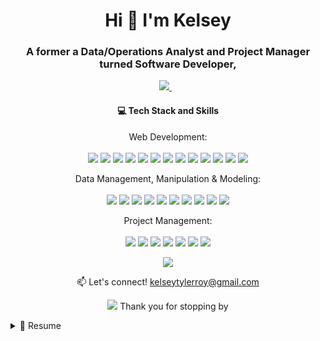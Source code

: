 <h1 align='center'>
  Hi 👋 I'm Kelsey 
</h1>

<h3 align='center'>
  A former a Data/Operations Analyst and Project Manager turned Software Developer, 
</h3>

<p align='center'>
  
  <a href="https://www.linkedin.com/in/kelseytroy/">
    <img src="https://img.shields.io/badge/linkedin-%230077B5.svg?&style=for-the-badge&logo=linkedin&logoColor=white" />
  </a>&nbsp;&nbsp;
  
</p>

<h4 align='center'>
 💻 Tech Stack and Skills 
</h4>

<p align='center'>
   Web Development: <br/><br/>
  <img src="https://img.shields.io/badge/JavaScript-323330?style=for-the-badge&logo=javascript&logoColor=F7DF1E" />
  <img src="https://img.shields.io/badge/Node.js-339933?style=for-the-badge&logo=nodedotjs&logoColor=white" />
  <img src="https://img.shields.io/badge/React-20232A?style=for-the-badge&logo=react&logoColor=61DAFB" />
  <img src="https://img.shields.io/badge/Redux-593D88?style=for-the-badge&logo=redux&logoColor=white" />
  <img src="https://img.shields.io/badge/Express.js-000000?style=for-the-badge&logo=express&logoColor=white" />
  <img src="https://img.shields.io/badge/Heroku-430098?style=for-the-badge&logo=heroku&logoColor=white" />
  <img src="https://img.shields.io/badge/GitHub%20Pages-222222?style=for-the-badge&logo=GitHub%20Pages&logoColor=white" />
  <img src="https://img.shields.io/badge/JWT-000000?style=for-the-badge&logo=JSON%20web%20tokens&logoColor=white" />
  <img src="https://img.shields.io/badge/TensorFlow-FF6F00?style=for-the-badge&logo=tensorflow&logoColor=white" />
  <img src="https://img.shields.io/badge/HTML5-E34F26?style=for-the-badge&logo=html5&logoColor=white" />
  <img src="https://img.shields.io/badge/CSS3-1572B6?style=for-the-badge&logo=css3&logoColor=white" />
  <img src="https://img.shields.io/badge/GIT-E44C30?style=for-the-badge&logo=git&logoColor=white" />
  <img src="https://img.shields.io/badge/GitHub-100000?style=for-the-badge&logo=github&logoColor=white" />
  
</p>

<p align='center'>
   Data Management, Manipulation & Modeling:<br/><br/>
  <img src="https://img.shields.io/badge/PostgreSQL-316192?style=for-the-badge&logo=postgresql&logoColor=white" />
  <img src="https://img.shields.io/badge/MySQL-005C84?style=for-the-badge&logo=mysql&logoColor=white" />
  <img src="https://img.shields.io/badge/Sequelize-52B0E7?style=for-the-badge&logo=Sequelize&logoColor=white" />
  <img src="https://img.shields.io/badge/Python-FFD43B?style=for-the-badge&logo=python&logoColor=blue" />
  <img src="https://img.shields.io/badge/conda-342B029.svg?&style=for-the-badge&logo=anaconda&logoColor=white" />
  <img src="https://img.shields.io/badge/Jupyter-F37626.svg?&style=for-the-badge&logo=Jupyter&logoColor=white" />
  <img src="https://img.shields.io/badge/Postman-FF6C37?style=for-the-badge&logo=Postman&logoColor=white" />
  <img src="https://img.shields.io/badge/Pandas-2C2D72?style=for-the-badge&logo=pandas&logoColor=white" />
  <img src="https://img.shields.io/badge/Numpy-777BB4?style=for-the-badge&logo=numpy&logoColor=white" />
  <img src="https://img.shields.io/badge/scikit_learn-F7931E?style=for-the-badge&logo=scikit-learn&logoColor=white" />
  
</p>

<p align='center'>
   Project Management:<br/><br/>
  <img src="https://img.shields.io/badge/Jira-0052CC?style=for-the-badge&logo=Jira&logoColor=white" />
  <img src="https://img.shields.io/badge/Trello-0052CC?style=for-the-badge&logo=trello&logoColor=white" />
  <img src="https://img.shields.io/badge/Microsoft_Excel-217346?style=for-the-badge&logo=microsoft-excel&logoColor=white" />
  <img src="https://img.shields.io/badge/Google%20Sheets-34A853?style=for-the-badge&logo=google-sheets&logoColor=white" />
  <img src="https://img.shields.io/badge/Notion-000000?style=for-the-badge&logo=notion&logoColor=white" />
  <img src="https://img.shields.io/badge/Prezi-3181FF?style=for-the-badge&logo=prezi&logoColor=white" />
   <img src="https://img.shields.io/badge/PowerBI-F2C811?style=for-the-badge&logo=Power%20BI&logoColor=white" />
  
  
</p>

<p align='center'>
<a href="#"><img src="https://github-readme-stats.vercel.app/api?username=kroy94&hide=stars&count_private=true&show_icons=true&theme=moltack"></a>
 </p>

<p align='center'>
  📫 Let's connect! <a href='mailto:kelseytylerroy@gmail.com'>kelseytylerroy@gmail.com</a>
</p>

<p align='center'>
  <a href="#"><img src="https://hits.seeyoufarm.com/api/count/incr/badge.svg?url=https%3A%2F%2Fgithub.com%2Fkroy941212%2Fhit-counter"></a> Thank you for stopping by
</p>

<details>
  <summary>📃 Resume</summary>
  
  ## Projects
  
| Name                 | Contribution | Summary                                      | 📆           | Tech Stack                                   |
| -------------------- | ------------ | -------------------------------------------- | ------------ | -------------------------------------------- |
| [Intercode](http://intercode.blog/) | Writer, Editor & Full Stack Developer | A collective of voices exploring how the intersection of identity and privilege impacts every facet of the tech industry| April 2022 - Present | <img height="32" width="32" src="https://cdn.jsdelivr.net/npm/simple-icons@v4/icons/medium.svg" /><img height="32" width="32" src="https://cdn.jsdelivr.net/npm/simple-icons@v4/icons/postgresql.svg" /><img height="32" width="32" src="https://cdn.jsdelivr.net/npm/simple-icons@v4/icons/sequelize.svg" /><img height="32" width="32" src="https://cdn.jsdelivr.net/npm/simple-icons@v4/icons/nodedotjs.svg" /><img height="32" width="32" src="https://cdn.jsdelivr.net/npm/simple-icons@v4/icons/react.svg" /><img height="32" width="32" src="https://cdn.jsdelivr.net/npm/simple-icons@v4/icons/redux.svg" /><img height="32" width="32" src="https://cdn.jsdelivr.net/npm/simple-icons@v4/icons/express.svg" /> |
| [Be My Voice](https://be-my-voice.herokuapp.com/) | Full Stack Developer | An EdTech web application that uses Tensorflow.js models to detect and assess American Sign Language signs in real-time| March - April 2022 | <img align="center" src="https://img.shields.io/badge/TensorFlow-FF6F00?style=for-the-badge&logo=tensorflow&logoColor=white" /><img align="center" src="https://img.shields.io/badge/PostgreSQL-316192?style=for-the-badge&logo=postgresql&logoColor=white" /><img align="center" src="https://img.shields.io/badge/Sequelize-52B0E7?style=for-the-badge&logo=Sequelize&logoColor=white" /><img align="center" src="https://img.shields.io/badge/Node.js-339933?style=for-the-badge&logo=nodedotjs&logoColor=white" /><img align="center" src="https://img.shields.io/badge/React-20232A?style=for-the-badge&logo=react&logoColor=61DAFB" /><img align="center" src="https://img.shields.io/badge/Redux-593D88?style=for-the-badge&logo=redux&logoColor=white" /><img align="center" src="https://img.shields.io/badge/Express.js-000000?style=for-the-badge&logo=express&logoColor=white" /><img align="center" src="https://img.shields.io/badge/Heroku-430098?style=for-the-badge&logo=heroku&logoColor=white" />|
| [Reverie Resort](https://reverie-resort.herokuapp.com/) | Full Stack Developer | An eCommerce platform selling luxury hotel rooms and experiences | March 2022 | <img align="center" src="https://img.shields.io/badge/PostgreSQL-316192?style=for-the-badge&logo=postgresql&logoColor=white" /><img align="center" src="https://img.shields.io/badge/Sequelize-52B0E7?style=for-the-badge&logo=Sequelize&logoColor=white" /><img align="center" src="https://img.shields.io/badge/Node.js-339933?style=for-the-badge&logo=nodedotjs&logoColor=white" /><img align="center" src="https://img.shields.io/badge/React-20232A?style=for-the-badge&logo=react&logoColor=61DAFB" /><img align="center" src="https://img.shields.io/badge/Redux-593D88?style=for-the-badge&logo=redux&logoColor=white" /><img align="center" src="https://img.shields.io/badge/Express.js-000000?style=for-the-badge&logo=express&logoColor=white" /><img align="center" src="https://img.shields.io/badge/Heroku-430098?style=for-the-badge&logo=heroku&logoColor=white" />|

## Experience


  
  - **Freelance Web Developer**\
  📆 June 2022 - Present\
  📍 **Standvast** - Cleveland, OH

  <img align="right" src="https://img.shields.io/badge/Trello-0052CC?style=for-the-badge&logo=trello&logoColor=white" />
  <img align="right" src="https://img.shields.io/badge/Microsoft_Excel-217346?style=for-the-badge&logo=microsoft-excel&logoColor=white" />
  <img align="right" src="https://img.shields.io/badge/Google%20Sheets-34A853?style=for-the-badge&logo=google-sheets&logoColor=white" />
  <img align="right" src="https://img.shields.io/badge/PowerBI-F2C811?style=for-the-badge&logo=Power%20BI&logoColor=white" />

  - **Project Management Consultant**\
  📆 September 2020 - March 2022\
  📍 **Standvast** - Cleveland, OH

   <img align="right" height="32" width="32" src="https://cdn.jsdelivr.net/npm/simple-icons@v4/icons/python.svg" />
  <img align="right" height="32" width="32" src="https://cdn.jsdelivr.net/npm/simple-icons@v4/icons/postgresql.svg" />
  <img align="right" height="32" width="32" src="https://cdn.jsdelivr.net/npm/simple-icons@v4/icons/jupyter.svg" />
  <img align="right" height="32" width="32" src="https://cdn.jsdelivr.net/npm/simple-icons@v4/icons/pandas.svg" />
  <img align="right" height="32" width="32" src="https://cdn.jsdelivr.net/npm/simple-icons@v4/icons/numpy.svg" />
  <img align="right" height="32" width="32" src="https://cdn.jsdelivr.net/npm/simple-icons@v4/icons/scikit-learn.svg" />
  
- **Data Analyst & Operations Manager**\
📆 September 2019 - September 2020\
📍 **Standvast** - Cleveland, OH
 
<!--- 
  <img align="right" src="https://img.shields.io/badge/Python-FFD43B?style=for-the-badge&logo=python&logoColor=blue" />
  <img align="right" src="https://img.shields.io/badge/PostgreSQL-316192?style=for-the-badge&logo=postgresql&logoColor=white" />
  <img align="right" src="https://img.shields.io/badge/Jupyter-F37626.svg?&style=for-the-badge&logo=Jupyter&logoColor=white" />
  <img align="right" src="https://img.shields.io/badge/Pandas-2C2D72?style=for-the-badge&logo=pandas&logoColor=white" />
  <img align="right" src="https://img.shields.io/badge/Numpy-777BB4?style=for-the-badge&logo=numpy&logoColor=white" />
  <img align="right" src="https://img.shields.io/badge/scikit_learn-F7931E?style=for-the-badge&logo=scikit-learn&logoColor=white" />
  
  <img align="center" src="https://img.shields.io/badge/Medium-12100E?style=for-the-badge&logo=medium&logoColor=white" /><img align="center" src="https://img.shields.io/badge/PostgreSQL-316192?style=for-the-badge&logo=postgresql&logoColor=white" /><img align="center" src="https://img.shields.io/badge/Sequelize-52B0E7?style=for-the-badge&logo=Sequelize&logoColor=white" /><img align="center" src="https://img.shields.io/badge/Node.js-339933?style=for-the-badge&logo=nodedotjs&logoColor=white" /><img align="center" src="https://img.shields.io/badge/React-20232A?style=for-the-badge&logo=react&logoColor=61DAFB" /><img align="center" src="https://img.shields.io/badge/Redux-593D88?style=for-the-badge&logo=redux&logoColor=white" /><img align="center" src="https://img.shields.io/badge/Express.js-000000?style=for-the-badge&logo=express&logoColor=white" />
---> 
